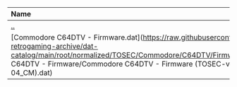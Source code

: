 |Name|Size|
|:---|---:|
|[..](../index.html)|DIR|
|[Commodore C64DTV - Firmware.dat](https://raw.githubusercontent.com/open-retrogaming-archive/dat-catalog/main/root/normalized/TOSEC/Commodore/C64DTV/Firmware/Commodore C64DTV - Firmware/Commodore C64DTV - Firmware (TOSEC-v2019-12-04_CM).dat)|1865|
